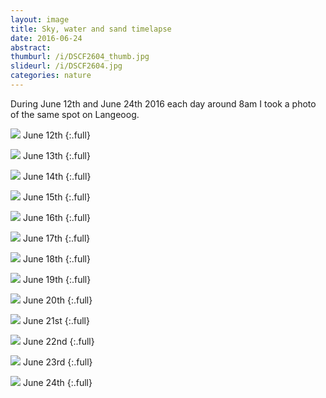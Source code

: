 ```yaml
---
layout: image
title: Sky, water and sand timelapse
date: 2016-06-24
abstract:
thumburl: /i/DSCF2604_thumb.jpg
slideurl: /i/DSCF2604.jpg
categories: nature
---
```

During June 12th and June 24th 2016 each day around 8am I took a photo of the same spot on Langeoog.

![]({{site.url}}/i/DSCF2529.jpg)
June 12th
{:.full}

![]({{site.url}}/i/DSCF2537.jpg)
June 13th
{:.full}

![]({{site.url}}/i/DSCF2553.jpg)
June 14th
{:.full}

![]({{site.url}}/i/DSCF2569.jpg)
June 15th
{:.full}

![]({{site.url}}/i/DSCF2580.jpg)
June 16th
{:.full}

![]({{site.url}}/i/DSCF2600.jpg)
June 17th
{:.full}

![]({{site.url}}/i/DSCF2604.jpg)
June 18th
{:.full}

![]({{site.url}}/i/DSCF2618.jpg)
June 19th
{:.full}

![]({{site.url}}/i/DSCF2628.jpg)
June 20th
{:.full}

![]({{site.url}}/i/DSCF2638.jpg)
June 21st
{:.full}

![]({{site.url}}/i/DSCF2649.jpg)
June 22nd
{:.full}

![]({{site.url}}/i/DSCF2666.jpg)
June 23rd
{:.full}

![]({{site.url}}/i/DSCF2673.jpg)
June 24th
{:.full}
